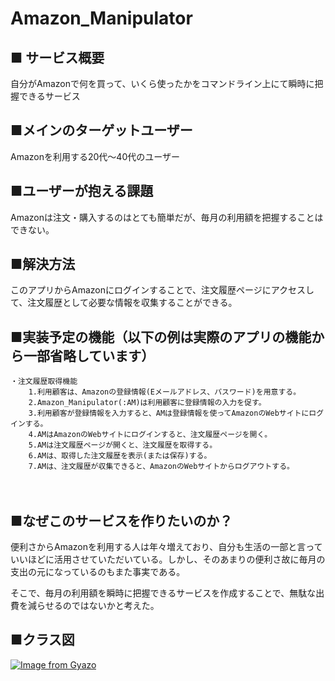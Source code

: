 # Amazon_Manipulator

## ■ サービス概要
自分がAmazonで何を買って、いくら使ったかをコマンドライン上にて瞬時に把握できるサービス

## ■メインのターゲットユーザー
Amazonを利用する20代〜40代のユーザー

## ■ユーザーが抱える課題
Amazonは注文・購入するのはとても簡単だが、毎月の利用額を把握することはできない。

## ■解決方法
このアプリからAmazonにログインすることで、注文履歴ページにアクセスして、注文履歴として必要な情報を収集することができる。

## ■実装予定の機能（以下の例は実際のアプリの機能から一部省略しています）
    ・注文履歴取得機能
        1.利用顧客は、Amazonの登録情報(Eメールアドレス、パスワード)を用意する。
        2.Amazon_Manipulator(:AM)は利用顧客に登録情報の入力を促す。
        3.利用顧客が登録情報を入力すると、AMは登録情報を使ってAmazonのWebサイトにログインする。
        4.AMはAmazonのWebサイトにログインすると、注文履歴ページを開く。
        5.AMは注文履歴ページが開くと、注文履歴を取得する。
        6.AMは、取得した注文履歴を表示(または保存)する。
        7.AMは、注文履歴が収集できると、AmazonのWebサイトからログアウトする。
　
## ■なぜこのサービスを作りたいのか？
便利さからAmazonを利用する人は年々増えており、自分も生活の一部と言っていいほどに活用させていただいている。しかし、そのあまりの便利さ故に毎月の支出の元になっているのもまた事実である。

そこで、毎月の利用額を瞬時に把握できるサービスを作成することで、無駄な出費を減らせるのではないかと考えた。

## ■クラス図

[![Image from Gyazo](https://i.gyazo.com/ac3d09b89e3c823d818ca0125ef2cef3.png)](https://gyazo.com/ac3d09b89e3c823d818ca0125ef2cef3)
